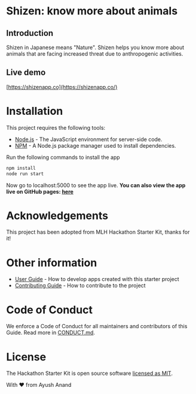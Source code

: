 # Shizen: know more about animals
## Introduction
Shizen in Japanese means "Nature". Shizen helps you know more about animals that are facing increased
threat due to anthropogenic activities. 
## Live demo
[https://shizenapp.co](https://shizenapp.co/)

# Installation
This project requires the following tools:

- [Node.js](https://nodejs.org/en/) - The JavaScript environment for server-side code.
- [NPM](https://www.npmjs.com/) - A Node.js package manager used to install dependencies.

Run the following commands to install the app
```sh
npm install
node run start
```
Now go to localhost:5000 to see the app live.
**You can also view the app live on GitHub pages: [here](https://ayushanand18.github.io/hacky-new-year-2k23/)**

# Acknowledgements
This project has been adopted from MLH Hackathon Starter Kit, thanks for it!

# Other information
- [User Guide](./docs/USER_GUIDE.md) - How to develop apps created with this starter project
- [Contributing Guide](./docs/CONTRIBUTING.md) - How to contribute to the project

# Code of Conduct
We enforce a Code of Conduct for all maintainers and contributors of this Guide. Read more in [CONDUCT.md][mlh-conduct].

# License
The Hackathon Starter Kit is open source software [licensed as MIT][mlh-license].

[mlh-conduct]: https://github.com/MLH/mlh-hackathon-nodejs-starter/blob/master/docs/CONDUCT.md
[mlh-license]: https://github.com/MLH/mlh-hackathon-nodejs-starter/blob/master/LICENSE.md

With ❤️ from Ayush Anand
